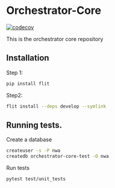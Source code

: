 # Orchestrator-Core
[![codecov](https://codecov.io/gh/workfloworchestrator/orchestrator-core/branch/main/graph/badge.svg?token=5ANQFI2DHS)](https://codecov.io/gh/workfloworchestrator/orchestrator-core)

This is the orchestrator core repository

## Installation

Step 1:
```bash
pip install flit
```

Step2:
```bash
flit install --deps develop --symlink
```

## Running tests.

Create a database

```bash
createuser -s -P nwa
createdb orchestrator-core-test -O nwa
```

Run tests
```bash
pytest test/unit_tests
```
